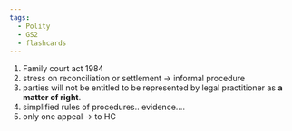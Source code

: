 ```yaml
---
tags:
  - Polity
  - GS2
  - flashcards
---
```

1. Family court act 1984
2. stress on reconciliation or settlement -> informal procedure
3. parties will not be entitled to be represented by legal practitioner as **a matter of right**.
4. simplified rules of procedures.. evidence....
5. only one appeal -> to HC

